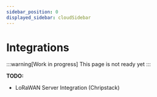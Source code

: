 ```yaml
---
sidebar_position: 0
displayed_sidebar: cloudSidebar
---
```


# Integrations

:::warning[Work in progress]
This page is not ready yet
:::


**TODO:**
* LoRaWAN Server Integration (Chripstack)